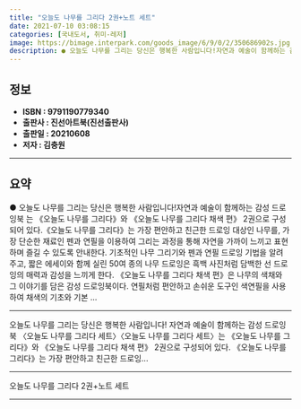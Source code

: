 ```yaml
---
title: "오늘도 나무를 그리다 2권+노트 세트"
date: 2021-07-10 03:08:15
categories: [국내도서, 취미-레저]
image: https://bimage.interpark.com/goods_image/6/9/0/2/350686902s.jpg
description: ● 오늘도 나무를 그리는 당신은 행복한 사람입니다!자연과 예술이 함께하는 감성 드로잉북 는 《오늘도 나무를 그리다》와 《오늘도 나무를 그리다 채색 편》 2권으로 구성되어 있다.《오늘도 나무를 그리다》는 가장 편안하고 친근한 드로잉 대상인 나무를, 가장 단순한 재료인 펜과 연필을 이용
---
```


## **정보**

- **ISBN : 9791190779340**
- **출판사 : 진선아트북(진선출판사)**
- **출판일 : 20210608**
- **저자 : 김충원**

------



## **요약**

●  오늘도 나무를 그리는 당신은 행복한 사람입니다!자연과 예술이 함께하는 감성 드로잉북 는 《오늘도 나무를 그리다》와 《오늘도 나무를 그리다  채색 편》 2권으로 구성되어 있다.《오늘도 나무를 그리다》는 가장 편안하고 친근한 드로잉 대상인 나무를, 가장 단순한 재료인 펜과 연필을 이용하여 그리는 과정을 통해 자연을 가까이 느끼고 표현하며 즐길 수 있도록 안내한다. 기초적인 나무 그리기와 펜과 연필 드로잉 기법을 알려 주고, 짧은 에세이와 함께 실린 50여 종의 나무 드로잉은 흑백 사진처럼 담백한 선 드로잉의 매력과 감성을 느끼게 한다. 《오늘도 나무를 그리다  채색 편》은 나무의 색채와 그 이야기를 담은 감성 드로잉북이다. 연필처럼 편안하고 손쉬운 도구인 색연필을 사용하여 채색의 기초와 기본 ...

------

오늘도 나무를 그리는 당신은 행복한 사람입니다!
자연과 예술이 함께하는 감성 드로잉북 〈오늘도 나무를 그리다 세트〉〈오늘도 나무를 그리다 세트〉는 《오늘도 나무를 그리다》와 《오늘도 나무를 그리다  채색 편》 2권으로 구성되어 있다.
《오늘도 나무를 그리다》는 가장 편안하고 친근한 드로잉... 

------


오늘도 나무를 그리다 2권+노트 세트 

------


